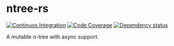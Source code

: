 # ntree-rs

[![Continuos Integration](https://github.com/hectormrc/ntree-rs/actions/workflows/ci.yaml/badge.svg?branch=main)](https://github.com/hectormrc/ntree-rs/actions/workflows/ci.yaml)
[![Code Coverage](https://codecov.io/github/hectormrc/ntree-rs/coverage.svg?branch=main&token=)](https://codecov.io/gh/hectormrc/ntree-rs)
[![Dependency status](https://deps.rs/repo/github/hectormrc/ntree-rs/status.svg)](https://deps.rs/repo/github/hectormrc/ntree-rs)

A mutable n-tree with async support.
